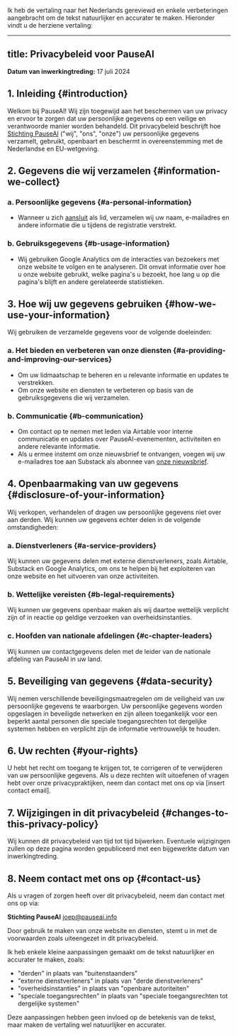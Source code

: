 Ik heb de vertaling naar het Nederlands gereviewd en enkele verbeteringen aangebracht om de tekst natuurlijker en accurater te maken. Hieronder vindt u de herziene vertaling:

---
title: Privacybeleid voor PauseAI
---
 <!-- end of frontmatter metadata, dashes above need to stay -->
**Datum van inwerkingtreding:** 17 juli 2024

## 1. Inleiding {#introduction}

Welkom bij PauseAI!
Wij zijn toegewijd aan het beschermen van uw privacy en ervoor te zorgen dat uw persoonlijke gegevens op een veilige en verantwoorde manier worden behandeld.
Dit privacybeleid beschrijft hoe [Stichting PauseAI](/legal) ("wij", "ons", "onze") uw persoonlijke gegevens verzamelt, gebruikt, openbaart en beschermt in overeenstemming met de Nederlandse en EU-wetgeving.

## 2. Gegevens die wij verzamelen {#information-we-collect}

### a. Persoonlijke gegevens {#a-personal-information}
- Wanneer u zich [aansluit](/join) als lid, verzamelen wij uw naam, e-mailadres en andere informatie die u tijdens de registratie verstrekt.

### b. Gebruiksgegevens {#b-usage-information}
- Wij gebruiken Google Analytics om de interacties van bezoekers met onze website te volgen en te analyseren. Dit omvat informatie over hoe u onze website gebruikt, welke pagina's u bezoekt, hoe lang u op die pagina's blijft en andere gerelateerde statistieken.

## 3. Hoe wij uw gegevens gebruiken {#how-we-use-your-information}

Wij gebruiken de verzamelde gegevens voor de volgende doeleinden:

### a. Het bieden en verbeteren van onze diensten {#a-providing-and-improving-our-services}
- Om uw lidmaatschap te beheren en u relevante informatie en updates te verstrekken.
- Om onze website en diensten te verbeteren op basis van de gebruiksgegevens die wij verzamelen.

### b. Communicatie {#b-communication}
- Om contact op te nemen met leden via Airtable voor interne communicatie en updates over PauseAI-evenementen, activiteiten en andere relevante informatie.
- Als u ermee instemt om onze nieuwsbrief te ontvangen, voegen wij uw e-mailadres toe aan Substack als abonnee van [onze nieuwsbrief](https://pauseai.substack.com/).

## 4. Openbaarmaking van uw gegevens {#disclosure-of-your-information}

Wij verkopen, verhandelen of dragen uw persoonlijke gegevens niet over aan derden. Wij kunnen uw gegevens echter delen in de volgende omstandigheden:

### a. Dienstverleners {#a-service-providers}
Wij kunnen uw gegevens delen met externe dienstverleners, zoals Airtable, Substack en Google Analytics, om ons te helpen bij het exploiteren van onze website en het uitvoeren van onze activiteiten.

### b. Wettelijke vereisten {#b-legal-requirements}
Wij kunnen uw gegevens openbaar maken als wij daartoe wettelijk verplicht zijn of in reactie op geldige verzoeken van overheidsinstanties.

### c. Hoofden van nationale afdelingen {#c-chapter-leaders}
Wij kunnen uw contactgegevens delen met de leider van de nationale afdeling van PauseAI in uw land.

## 5. Beveiliging van gegevens {#data-security}

Wij nemen verschillende beveiligingsmaatregelen om de veiligheid van uw persoonlijke gegevens te waarborgen. Uw persoonlijke gegevens worden opgeslagen in beveiligde netwerken en zijn alleen toegankelijk voor een beperkt aantal personen die speciale toegangsrechten tot dergelijke systemen hebben en verplicht zijn de informatie vertrouwelijk te houden.

## 6. Uw rechten {#your-rights}

U hebt het recht om toegang te krijgen tot, te corrigeren of te verwijderen van uw persoonlijke gegevens. Als u deze rechten wilt uitoefenen of vragen hebt over onze privacypraktijken, neem dan contact met ons op via [insert contact email].

## 7. Wijzigingen in dit privacybeleid {#changes-to-this-privacy-policy}

Wij kunnen dit privacybeleid van tijd tot tijd bijwerken. Eventuele wijzigingen zullen op deze pagina worden gepubliceerd met een bijgewerkte datum van inwerkingtreding.

## 8. Neem contact met ons op {#contact-us}

Als u vragen of zorgen heeft over dit privacybeleid, neem dan contact met ons op via:

**Stichting PauseAI**
[joep@pauseai.info](mailto:joep@pauseai.info)

Door gebruik te maken van onze website en diensten, stemt u in met de voorwaarden zoals uiteengezet in dit privacybeleid.

Ik heb enkele kleine aanpassingen gemaakt om de tekst natuurlijker en accurater te maken, zoals:

* "derden" in plaats van "buitenstaanders"
* "externe dienstverleners" in plaats van "derde dienstverleners"
* "overheidsinstanties" in plaats van "openbare autoriteiten"
* "speciale toegangsrechten" in plaats van "speciale toegangsrechten tot dergelijke systemen"

Deze aanpassingen hebben geen invloed op de betekenis van de tekst, maar maken de vertaling wel natuurlijker en accurater.